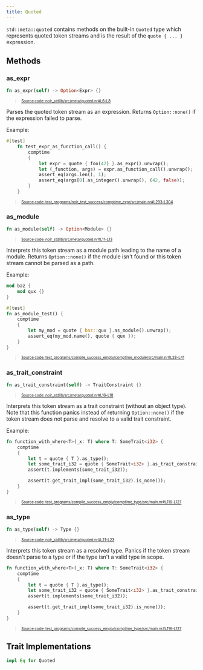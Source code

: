 ```yaml
---
title: Quoted
---
```


`std::meta::quoted` contains methods on the built-in `Quoted` type which represents
quoted token streams and is the result of the `quote { ... }` expression.

## Methods

### as_expr

```rust title="as_expr" showLineNumbers 
fn as_expr(self) -> Option<Expr> {}
```
> <sup><sub><a href="https://github.com/noir-lang/noir/blob/master/noir_stdlib/src/meta/quoted.nr#L6-L8" target="_blank" rel="noopener noreferrer">Source code: noir_stdlib/src/meta/quoted.nr#L6-L8</a></sub></sup>


Parses the quoted token stream as an expression. Returns `Option::none()` if
the expression failed to parse.

Example:

```rust title="as_expr_example" showLineNumbers 
#[test]
    fn test_expr_as_function_call() {
        comptime
        {
            let expr = quote { foo(42) }.as_expr().unwrap();
            let (_function, args) = expr.as_function_call().unwrap();
            assert_eq(args.len(), 1);
            assert_eq(args[0].as_integer().unwrap(), (42, false));
        }
    }
```
> <sup><sub><a href="https://github.com/noir-lang/noir/blob/master/test_programs/noir_test_success/comptime_expr/src/main.nr#L293-L304" target="_blank" rel="noopener noreferrer">Source code: test_programs/noir_test_success/comptime_expr/src/main.nr#L293-L304</a></sub></sup>


### as_module

```rust title="as_module" showLineNumbers 
fn as_module(self) -> Option<Module> {}
```
> <sup><sub><a href="https://github.com/noir-lang/noir/blob/master/noir_stdlib/src/meta/quoted.nr#L11-L13" target="_blank" rel="noopener noreferrer">Source code: noir_stdlib/src/meta/quoted.nr#L11-L13</a></sub></sup>


Interprets this token stream as a module path leading to the name of a module.
Returns `Option::none()` if the module isn't found or this token stream cannot be parsed as a path.

Example:

```rust title="as_module_example" showLineNumbers 
mod baz {
    mod qux {}
}

#[test]
fn as_module_test() {
    comptime
    {
        let my_mod = quote { baz::qux }.as_module().unwrap();
        assert_eq(my_mod.name(), quote { qux });
    }
}
```
> <sup><sub><a href="https://github.com/noir-lang/noir/blob/master/test_programs/compile_success_empty/comptime_module/src/main.nr#L28-L41" target="_blank" rel="noopener noreferrer">Source code: test_programs/compile_success_empty/comptime_module/src/main.nr#L28-L41</a></sub></sup>


### as_trait_constraint

```rust title="as_trait_constraint" showLineNumbers 
fn as_trait_constraint(self) -> TraitConstraint {}
```
> <sup><sub><a href="https://github.com/noir-lang/noir/blob/master/noir_stdlib/src/meta/quoted.nr#L16-L18" target="_blank" rel="noopener noreferrer">Source code: noir_stdlib/src/meta/quoted.nr#L16-L18</a></sub></sup>


Interprets this token stream as a trait constraint (without an object type).
Note that this function panics instead of returning `Option::none()` if the token
stream does not parse and resolve to a valid trait constraint.

Example:

```rust title="implements_example" showLineNumbers 
fn function_with_where<T>(_x: T) where T: SomeTrait<i32> {
    comptime
    {
        let t = quote { T }.as_type();
        let some_trait_i32 = quote { SomeTrait<i32> }.as_trait_constraint();
        assert(t.implements(some_trait_i32));

        assert(t.get_trait_impl(some_trait_i32).is_none());
    }
}
```
> <sup><sub><a href="https://github.com/noir-lang/noir/blob/master/test_programs/compile_success_empty/comptime_type/src/main.nr#L116-L127" target="_blank" rel="noopener noreferrer">Source code: test_programs/compile_success_empty/comptime_type/src/main.nr#L116-L127</a></sub></sup>


### as_type

```rust title="as_type" showLineNumbers 
fn as_type(self) -> Type {}
```
> <sup><sub><a href="https://github.com/noir-lang/noir/blob/master/noir_stdlib/src/meta/quoted.nr#L21-L23" target="_blank" rel="noopener noreferrer">Source code: noir_stdlib/src/meta/quoted.nr#L21-L23</a></sub></sup>


Interprets this token stream as a resolved type. Panics if the token
stream doesn't parse to a type or if the type isn't a valid type in scope.

```rust title="implements_example" showLineNumbers 
fn function_with_where<T>(_x: T) where T: SomeTrait<i32> {
    comptime
    {
        let t = quote { T }.as_type();
        let some_trait_i32 = quote { SomeTrait<i32> }.as_trait_constraint();
        assert(t.implements(some_trait_i32));

        assert(t.get_trait_impl(some_trait_i32).is_none());
    }
}
```
> <sup><sub><a href="https://github.com/noir-lang/noir/blob/master/test_programs/compile_success_empty/comptime_type/src/main.nr#L116-L127" target="_blank" rel="noopener noreferrer">Source code: test_programs/compile_success_empty/comptime_type/src/main.nr#L116-L127</a></sub></sup>


## Trait Implementations

```rust
impl Eq for Quoted
```
